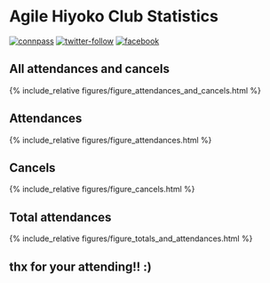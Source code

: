 # Agile Hiyoko Club Statistics
[![connpass](https://img.shields.io/badge/connpass-agile--hiyoko--club.connpass.com-red)](https://agile-hiyoko-club.connpass.com/)
[![twitter-follow](https://img.shields.io/twitter/follow/AgileHiyoko?color=1DA1F2&logo=twitter&style=popout)](https://twitter.com/intent/follow?screen_name=AgileHiyoko)
[![facebook](https://img.shields.io/badge/facebook-agile--hiyoko--club-%234267B2)](https://www.facebook.com/groups/1462866470644181)


## All attendances and cancels
{% include_relative figures/figure_attendances_and_cancels.html %}

## Attendances
{% include_relative figures/figure_attendances.html %}

## Cancels
{% include_relative figures/figure_cancels.html %}

## Total attendances
{% include_relative figures/figure_totals_and_attendances.html %}

## thx for your attending!! :)
